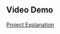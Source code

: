 ## Video Demo
[Project Explanation](https://drive.google.com/file/d/1SyxqPKS0iEZBxKZ2laA_m7ObJvZrhNSS/view?usp=sharing)

